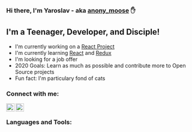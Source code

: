 ### Hi there, I'm Yaroslav - aka [anony_moose][website] :hand:

## I'm a Teenager, Developer, and Disciple!
 - I'm currently working on a [React Project][reactproject]
 - I'm currently learning [React][reactdocumentation] and [Redux][reduxdocumentation]
 - I'm looking for a job offer
 - 2020 Goals: Learn as much as possible and contribute more to Open Source projects
 - Fun fact: I'm particulary fond of cats

### Connect with me:

[<img align="left" alt="linkedIn" width="22px" src="https://cdn.jsdelivr.net/npm/simple-icons@v3/icons/linkedin.svg" />][linkedin]
[<img align="left" alt="linkedIn" width="22px" src="https://cdn.jsdelivr.net/npm/simple-icons@v3/icons/instagram.svg" />][instagram]

<br />

### Languages and Tools:











<br />
<br />

[website]: https://creator674.github.io/rsschool-cv
[linkedin]: https://www.linkedin.com/in/yaroslavwebdev
[instagram]: https://www.instagram.com/anony_moose666
[reactproject]: https://www.linkedin.com/in/yaroslavwebdev
[reactdocumentation]: https://reactjs.org/
[reduxdocumentation]: https://redux.js.org
